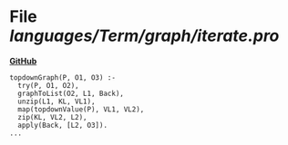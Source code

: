 # File _languages/Term/graph/iterate.pro_
**[GitHub](https://github.com/softlang/yas/blob/master/languages/Term/graph/iterate.pro)**
```
topdownGraph(P, O1, O3) :-
  try(P, O1, O2),
  graphToList(O2, L1, Back),
  unzip(L1, KL, VL1),
  map(topdownValue(P), VL1, VL2),
  zip(KL, VL2, L2),
  apply(Back, [L2, O3]).
...
```
